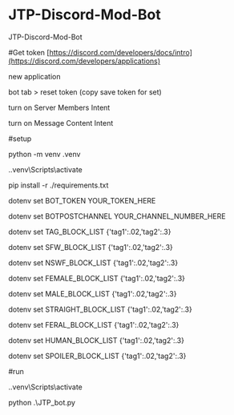 # JTP-Discord-Mod-Bot
JTP-Discord-Mod-Bot



#Get token
[https://discord.com/developers/docs/intro](https://discord.com/developers/applications)

new application

bot tab > reset token (copy save token for set)

turn on Server Members Intent

turn on Message Content Intent






#setup

python -m venv .venv

.\.venv\Scripts\activate

pip install -r ./requirements.txt

dotenv set BOT_TOKEN YOUR_TOKEN_HERE

dotenv set BOTPOSTCHANNEL YOUR_CHANNEL_NUMBER_HERE

dotenv set TAG_BLOCK_LIST {'tag1':.02,'tag2':.3}

dotenv set SFW_BLOCK_LIST {'tag1':.02,'tag2':.3}

dotenv set NSWF_BLOCK_LIST {'tag1':.02,'tag2':.3}

dotenv set FEMALE_BLOCK_LIST {'tag1':.02,'tag2':.3}

dotenv set MALE_BLOCK_LIST {'tag1':.02,'tag2':.3}

dotenv set STRAIGHT_BLOCK_LIST {'tag1':.02,'tag2':.3}

dotenv set FERAL_BLOCK_LIST {'tag1':.02,'tag2':.3}

dotenv set HUMAN_BLOCK_LIST {'tag1':.02,'tag2':.3}

dotenv set SPOILER_BLOCK_LIST {'tag1':.02,'tag2':.3}




#run

.\.venv\Scripts\activate

python .\JTP_bot.py
